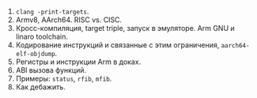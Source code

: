 1. `clang -print-targets`.
1. Armv8, AArch64. RISC vs. CISC.
1. Кросс-компиляция, target triple, запуск в эмуляторе. Arm GNU и linaro
   toolchain.
1. Кодирование инструкций и связанные с этим ограничения, `aarch64-elf-objdump`.
1. Регистры и инструкции Arm в доках.
1. ABI вызова функций.
1. Примеры: `status`, `rfib`, `mfib`.
1. Как дебажить.
